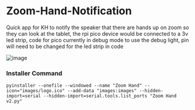 # Zoom-Hand-Notification
Quick app for KH to notify the speaker that there are hands up on zoom so they can look at the tablet, the rpi pico device would be connected to a 3v led strip, code for pico currently in debug mode to use the debug light, pin will need to be changed for the led strip in code

![image](https://github.com/user-attachments/assets/88a38e2c-8110-42a0-b919-281d3c46e387)


### Installer Command
```
pyinstaller --onefile --windowed --name "Zoom Hand" --icon="images/logo.ico" --add-data "images:images" --hidden-import=serial --hidden-import=serial.tools.list_ports "Zoom Hand v2.py"   
```
